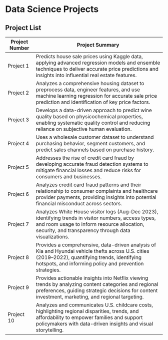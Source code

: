 # Data Science Projects

## Project List

| Project Number | Project Summary |
|----------------|-------------|
| Project 1 | Predicts house sale prices using Kaggle data, applying advanced regression models and ensemble techniques to deliver accurate price predictions and insights into influential real estate features. |
| Project 2 | Analyzes a comprehensive housing dataset to preprocess data, engineer features, and use machine learning regression for accurate sale price prediction and identification of key price factors. |
| Project 3 | Develops a data-driven approach to predict wine quality based on physicochemical properties, enabling systematic quality control and reducing reliance on subjective human evaluation. |
| Project 4 | Uses a wholesale customer dataset to understand purchasing behavior, segment customers, and predict sales channels based on purchase history. |
| Project 5 | Addresses the rise of credit card fraud by developing accurate fraud detection systems to mitigate financial losses and reduce risks for consumers and businesses. |
| Project 6 | Analyzes credit card fraud patterns and their relationship to consumer complaints and healthcare provider payments, providing insights into potential financial misconduct across sectors. |
| Project 7 | Analyzes White House visitor logs (Aug–Dec 2023), identifying trends in visitor numbers, access types, and room usage to inform resource allocation, security, and transparency through data visualizations. |
| Project 8 | Provides a comprehensive, data-driven analysis of Kia and Hyundai vehicle thefts across U.S. cities (2019–2022), quantifying trends, identifying hotspots, and informing policy and prevention strategies. |
| Project 9 | Provides actionable insights into Netflix viewing trends by analyzing content categories and regional preferences, guiding strategic decisions for content investment, marketing, and regional targeting. |
| Project 10 | Analyzes and communicates U.S. childcare costs, highlighting regional disparities, trends, and affordability to empower families and support policymakers with data-driven insights and visual storytelling. |
